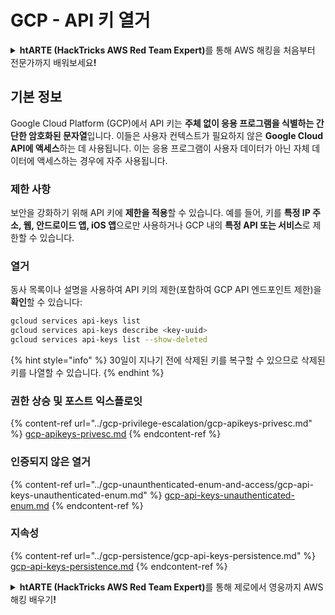 # GCP - API 키 열거

<details>

<summary><strong>htARTE (HackTricks AWS Red Team Expert)</strong>를 통해 AWS 해킹을 처음부터 전문가까지 배워보세요<strong>!</strong></summary>

HackTricks를 지원하는 다른 방법:

* HackTricks에서 **회사 광고를 보거나 HackTricks를 PDF로 다운로드**하려면 [**SUBSCRIPTION PLANS**](https://github.com/sponsors/carlospolop)를 확인하세요!
* [**공식 PEASS & HackTricks 스웨그**](https://peass.creator-spring.com)를 얻으세요.
* [**The PEASS Family**](https://opensea.io/collection/the-peass-family)를 발견하세요. 독점적인 [**NFTs**](https://opensea.io/collection/the-peass-family) 컬렉션입니다.
* 💬 [**Discord 그룹**](https://discord.gg/hRep4RUj7f) 또는 [**텔레그램 그룹**](https://t.me/peass)에 **참여**하거나 **Twitter** 🐦 [**@carlospolopm**](https://twitter.com/carlospolopm)을 **팔로우**하세요.
* **HackTricks**와 **HackTricks Cloud** github 저장소에 PR을 제출하여 **해킹 트릭을 공유**하세요.

</details>

## 기본 정보

Google Cloud Platform (GCP)에서 API 키는 **주체 없이 응용 프로그램을 식별하는 간단한 암호화된 문자열**입니다. 이들은 사용자 컨텍스트가 필요하지 않은 **Google Cloud API에 액세스**하는 데 사용됩니다. 이는 응용 프로그램이 사용자 데이터가 아닌 자체 데이터에 액세스하는 경우에 자주 사용됩니다.

### 제한 사항

보안을 강화하기 위해 API 키에 **제한을 적용**할 수 있습니다. 예를 들어, 키를 **특정 IP 주소, 웹, 안드로이드 앱, iOS 앱**으로만 사용하거나 GCP 내의 **특정 API 또는 서비스**로 제한할 수 있습니다.

### 열거

동사 목록이나 설명을 사용하여 API 키의 제한(포함하여 GCP API 엔드포인트 제한)을 **확인**할 수 있습니다:
```bash
gcloud services api-keys list
gcloud services api-keys describe <key-uuid>
gcloud services api-keys list --show-deleted
```
{% hint style="info" %}
30일이 지나기 전에 삭제된 키를 복구할 수 있으므로 삭제된 키를 나열할 수 있습니다.
{% endhint %}

### 권한 상승 및 포스트 익스플로잇

{% content-ref url="../gcp-privilege-escalation/gcp-apikeys-privesc.md" %}
[gcp-apikeys-privesc.md](../gcp-privilege-escalation/gcp-apikeys-privesc.md)
{% endcontent-ref %}

### 인증되지 않은 열거

{% content-ref url="../gcp-unaunthenticated-enum-and-access/gcp-api-keys-unauthenticated-enum.md" %}
[gcp-api-keys-unauthenticated-enum.md](../gcp-unaunthenticated-enum-and-access/gcp-api-keys-unauthenticated-enum.md)
{% endcontent-ref %}

### 지속성

{% content-ref url="../gcp-persistence/gcp-api-keys-persistence.md" %}
[gcp-api-keys-persistence.md](../gcp-persistence/gcp-api-keys-persistence.md)
{% endcontent-ref %}

<details>

<summary><strong>htARTE (HackTricks AWS Red Team Expert)</strong>를 통해 제로에서 영웅까지 AWS 해킹 배우기<strong>!</strong></summary>

HackTricks를 지원하는 다른 방법:

* 회사를 HackTricks에서 광고하거나 HackTricks를 PDF로 다운로드하려면 [구독 요금제](https://github.com/sponsors/carlospolop)를 확인하세요!
* [공식 PEASS & HackTricks 스웨그](https://peass.creator-spring.com)를 얻으세요.
* 독점적인 [NFT](https://opensea.io/collection/the-peass-family) 컬렉션인 [The PEASS Family](https://opensea.io/collection/the-peass-family)를 발견하세요.
* 💬 [Discord 그룹](https://discord.gg/hRep4RUj7f) 또는 [텔레그램 그룹](https://t.me/peass)에 가입하거나 Twitter에서 저를 팔로우하세요. 🐦 [@carlospolopm](https://twitter.com/carlospolopm).
* 자신의 해킹 기술을 공유하려면 [HackTricks](https://github.com/carlospolop/hacktricks) 및 [HackTricks Cloud](https://github.com/carlospolop/hacktricks-cloud) github 저장소에 PR을 제출하세요.

</details>
